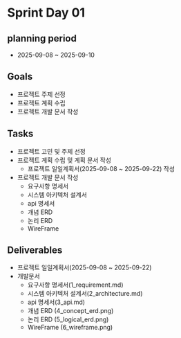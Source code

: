 # Sprint Day 01

## planning period
- 2025-09-08 ~ 2025-09-10

## Goals
- 프로젝트 주제 선정
- 프로젝트 계획 수립
- 프로젝트 개발 문서 작성

## Tasks
- 프로젝트 고민 및 주제 선정
- 프로젝트 계획 수립 및 계획 문서 작성
    - 프로젝트 일일계획서(2025-09-08 ~ 2025-09-22) 작성
- 프로젝트 개발 문서 작성
    - 요구사항 명세서
    - 시스템 아키텍처 설계서
    - api 명세서
    - 개념 ERD 
    - 논리 ERD 
    - WireFrame 

## Deliverables
- 프로젝트 일일계획서(2025-09-08 ~ 2025-09-22)
- 개발문서
    - 요구사항 명세서(1_requirement.md)
    - 시스템 아키텍처 설계서(2_architecture.md)
    - api 명세서(3_api.md)
    - 개념 ERD (4_concept_erd.png)
    - 논리 ERD (5_logical_erd.png)
    - WireFrame (6_wireframe.png)



